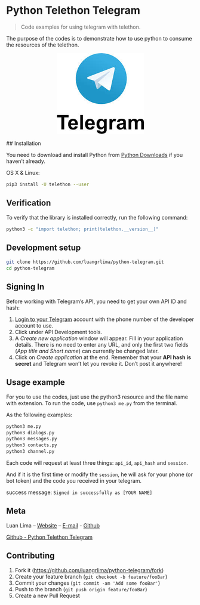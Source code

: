 # Python Telethon Telegram
> Code examples for using telegram with telethon.

The purpose of the codes is to demonstrate how to use python to consume the resources of the telethon.

<p align="center">
  <img  src="header.png">
</p>
## Installation

You need to download and install Python from [Python Downloads](https://www.python.org/downloads/)  if you haven’t already.

OS X & Linux:
```sh
pip3 install -U telethon --user
```

## Verification
To verify that the library is installed correctly, run the following command:

```sh
python3 -c "import telethon; print(telethon.__version__)"
```

## Development setup

```sh
git clone https://github.com/luangrlima/python-telegram.git
cd python-telegram
```

## Signing In
Before working with Telegram’s API, you need to get your own API ID and hash:

1. [Login to your Telegram](https://my.telegram.org/) account with the phone number of the developer account to use.
1. Click under API Development tools.
1. A *Create new application* window will appear. Fill in your application details. There is no need to enter any URL, and only the first two fields (*App title and Short name*) can currently be changed later.
1. Click on *Create application* at the end. Remember that your **API hash is secret** and Telegram won’t let you revoke it. Don’t post it anywhere!

## Usage example

For you to use the codes, just use the python3 resource and the file name with extension. To run the code, use `python3 me.py` from the terminal.

As the following examples:
```sh
python3 me.py
python3 dialogs.py
python3 messages.py
python3 contacts.py
python3 channel.py
```

Each code will request at least three things: `api_id`, `api_hash` and `session`.

And if it is the first time or modify the `session`, he will ask for your phone (or bot token) and the code you received in your telegram.

success message: `Signed in successfully as [YOUR NAME]`

## Meta

Luan Lima – [Website][luan-website] – [E-mail][luan-email] - [Github][luan-github]

[Github - Python Telethon Telegram][luan-github-project]

## Contributing

1. Fork it (<https://github.com/luangrlima/python-telegram/fork>)
2. Create your feature branch (`git checkout -b feature/fooBar`)
3. Commit your changes (`git commit -am 'Add some fooBar'`)
4. Push to the branch (`git push origin feature/fooBar`)
5. Create a new Pull Request

<!-- Markdown link & img dfn's -->
[luan-website]: https://luanlima.com.br
[luan-email]: mailto:contato@luanlima.com.br
[luan-github]: https://github.com/luangrlima
[luan-github-project]: https://github.com/luangrlima/python-telegram/